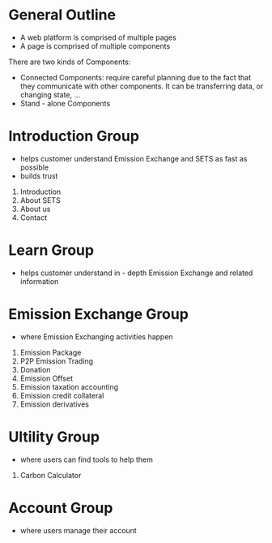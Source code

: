 # General Outline
* A web platform is comprised of multiple pages
* A page is comprised of multiple components 

There are two kinds of Components:
* Connected Components: require careful planning due to the fact that they communicate with other components. It can be transferring data, or changing state, ... 
* Stand - alone Components

# Introduction Group
* helps customer understand Emission Exchange and SETS as fast as possible
* builds trust

1. Introduction
1. About SETS
1. About us
1. Contact

# Learn Group
* helps customer understand in - depth Emission Exchange and related information

# Emission Exchange Group
* where Emission Exchanging activities happen

1. Emission Package
1. P2P Emission Trading
1. Donation
1. Emission Offset
1. Emission taxation accounting
1. Emission credit collateral
1. Emission derivatives

# Ultility Group
* where users can find tools to help them

1. Carbon Calculator

# Account Group
* where users manage their account